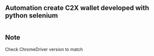 ## Automation create C2X wallet developed with python selenium

<div align="center">
  <img src="https://blog.logrocket.com/wp-content/uploads/2021/11/web-automation-selenium-python.png" alt=""/>
</div>

## Note
Check ChromeDriver version to match
